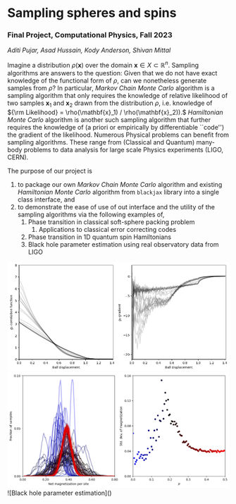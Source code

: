 # Sampling spheres and spins
### Final Project, Computational Physics, Fall 2023
_Aditi Pujar, Asad Hussain, Kody Anderson, Shivan Mittal_

Imagine a distribution $\rho(\mathbf{x})$ over the domain $\mathbf{x} \in X \subset \mathbb{R}^n.$ Sampling algorithms are answers to the question: Given that we do not have exact knowledge of the functional form of $\rho,$ can we nonetheless generate samples from $\rho?$ In particular, _Markov Chain Monte Carlo_ algorithm is a sampling algorithm that only requires the knowledge of relative likelihood of two samples $\mathbf{x}_1$ and $\mathbf{x}_2$ drawn from the distribution $\rho,$ i.e. knowledge of ${\rm Likelihood} = \rho(\mathbf{x}_1) / \rho(\mathbf{x}_2)).$ _Hamiltonian Monte Carlo_ algorithm is another such sampling algorithm that further requires the knowledge of (a priori or empirically by differentiable ``code'') the gradient of the likelihood.
Numerous Physical problems can benefit from sampling algorithms. These range from (Classical and Quantum) many-body problems to data analysis for large scale Physics experiments (LIGO, CERN).

The purpose of our project is 
1. to package our own _Markov Chain Monte Carlo_ algorithm and existing _Hamiltonian Monte Carlo_ algorithm from `blackjax` library into a single class interface, and
2. to demonstrate the ease of use of out interface and the utility of the sampling algorithms via the following examples of,
   1. Phase transition in classical soft-sphere packing problem
      1. Applications to classical error correcting codes
   3. Phase transition in 1D quantum spin Hamiltonians
   4. Black hole parameter estimation using real observatory data from LIGO
  
<img src="https://github.com/Potatoasad/Computational-Physics-Final-Project/blob/39bbde60f8c7aaaa12ae8335676c1171b61840f0/soft_sphere_phase_transition.png" width="1000">
<img src="https://github.com/Potatoasad/Computational-Physics-Final-Project/blob/f86e753d90dcba1eb9c4bcf7cc486f748d8268ee/spin_chain_phase_transition.png" width="1000">
![Black hole parameter estimation]()

<!---
### Ideas
Project ideas
- [x] Sampling + gradient descent + packing problems + glass phase transition
- [x] Statistical Mechanics steady state problems
- [x] Bayesian Inference
      
- [ ]  Inspiral stochastic dynamics
- [ ] Differentiable ODE solver 
- [ ] Finding distribution samples are coming from
- [ ] Differentiable ODE solver with distribution of parameter estimation
- [ ] Stochastic stuff is common interest 
- [ ] Different cost functions corresponding to different measures of distance between distributions
- [ ] KPZ
- [ ] Imaginary time evolution and LQFT

### What's common in the things we've selected:

- [ ] A class to sample using any/many methods (or use pre packaged samplers):
  - [x] Inverting CDF
  - [x] Metropolis Hastings
    - [ ] Benchmark for a nice potential landscape:
      - [ ] e.g. $C(x) = \frac{1}{2}x^2$
  - [ ] Maybe Gradient based? Hamiltonian Monte Carlo?
        
- [ ] A class to define a probability distribution over the state space,
  - [ ] break up into Cost function $C(x)$ and prob distribution over the state space $\exp(-\beta C(x))$

- [ ] Classes that inherit from the above but is specific to the applications
      
```python
#import jax.numpy as jnp

try:
  import jax.numpy as np
else:
  import numpy as np
  

class Distribution:
  - pdf
	- logpdf return -0.5*x**2

class Sampler:
  - sample
  - distribution (object)

class MCMCSampler:
  - proposal step (acceptance criteria)
  - compute pdf ratio
  
class SamplerVisualization:
  - Sampler
  - Plots
  
class CornerPlot:
  

class StateSpaceAnimation
 - samples
 - animate() 
```
--->
